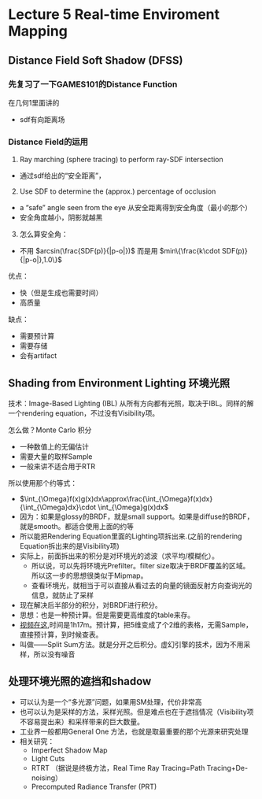 # Lecture 5 Real-time Enviroment Mapping
## Distance Field Soft Shadow (DFSS)
### 先复习了一下GAMES101的Distance Function
在几何1里面讲的
- sdf有向距离场

### Distance Field的运用
1. Ray marching (sphere tracing) to perform ray-SDF intersection
  - 通过sdf给出的“安全距离”，
2. Use SDF to determine the (approx.) percentage of occlusion
  - a “safe” angle seen from the eye 从安全距离得到安全角度（最小的那个）
  - 安全角度越小，阴影就越黑
3. 怎么算安全角：
  - 不用 $arcsin(\frac{SDF(p)}{|p-o|})$ 而是用 $min\{\frac{k\cdot SDF(p)}{|p-o|},1.0\}$

优点：
- 快（但是生成也需要时间）
- 高质量

缺点：
- 需要预计算
- 需要存储
- 会有artifact

## Shading from Environment Lighting 环境光照
技术：Image-Based Lighting (IBL) 从所有方向都有光照，取决于IBL。同样的解一个rendering equation，不过没有Visibility项。

怎么做？Monte Carlo 积分
- 一种数值上的无偏估计
- 需要大量的取样Sample
- 一般来讲不适合用于RTR

所以使用那个约等式：
- $\int_{\Omega}f(x)g(x)dx\approx\frac{\int_{\Omega}f(x)dx}{\int_{\Omega}dx}\cdot \int_{\Omega}g(x)dx$ 
- 因为：如果是glossy的BRDF，就是small support。如果是diffuse的BRDF，就是smooth。都适合使用上面的约等
- 所以能把Rendering Equation里面的Lighting项拆出来.(之前的rendering Equation拆出来的是Visibility项)
- 实际上，前面拆出来的积分是对环境光的滤波（求平均/模糊化）。
  - 所以说，可以先将环境光Prefilter。filter size取决于BRDF覆盖的区域。所以这一步的思想很类似于Mipmap。
  - 查看环境光，就相当于可以直接从看过去的向量的镜面反射方向查询光的信息，就防止了采样
- 现在解决后半部分的积分，对BRDF进行积分。
- 思想：也是一种预计算。但是需要更高维度的table来存。
- [视频在这](https://www.bilibili.com/video/BV1YK4y1T7yY?p=5),时间是1h17m。预计算，把5维变成了个2维的表格，无需Sample，直接预计算，到时候查表。
- 叫做——Split Sum方法。就是分开之后积分。虚幻引擎的技术，因为不用采样，所以没有噪音

## 处理环境光照的遮挡和shadow
- 可以认为是一个“多光源”问题，如果用SM处理，代价非常高
- 也可以认为是采样的方法，采样光照。但是难点也在于遮挡情况（Visibility项不容易提出来）和采样带来的巨大数量。
- 工业界一般都用General One 方法，也就是取最重要的那个光源来研究处理
- 相关研究：
  - Imperfect Shadow Map
  - Light Cuts
  - RTRT （据说是终极方法，Real Time Ray Tracing=Path Tracing+De-noising）
  - Precomputed Radiance Transfer (PRT)







